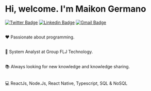 # Hi, welcome. I'm Maikon Germano


[![Twitter Badge](https://img.shields.io/badge/-@maikongermano-5C73F2?style=flat-square&labelColor=5C73F2&logo=twitter&logoColor=white&link=https://twitter.com/maikongermano)](https://twitter.com/maikongermano) 
[![Linkedin Badge](https://img.shields.io/badge/-Maikon%20Germano-5C73F2?style=flat-square&logo=Linkedin&logoColor=white&link=https://www.linkedin.com/in/maikongermano/)](https://www.linkedin.com/in/maikongermano/) 
[![Gmail Badge](https://img.shields.io/badge/-maikongermano840@gmail.com-5C73F2?style=flat-square&logo=Gmail&logoColor=white&link=mailto:maikongermano840@gmail.com)](mailto:maikongermano840@gmail.com)

<br/> :heart: Passionate about programming.

<br/> :office: System Analyst at Group FLJ Technology.

<br/> :books: Always looking for new knowledge and knowledge sharing.

<br/> :computer: ReactJs, Node.Js, React Native, Typescript,
SQL & NoSQL
